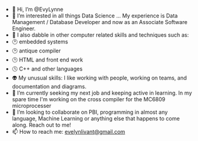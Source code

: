 - 👋 Hi, I’m @EvyLynne
- 👀 I’m interested in all things Data Science ... My experience is Data Management / Database Developer and now as an Associate Software Engineer.  
- :memo: I also dabble in other computer related skills and techniques such as: 
- :clock1: embedded systems 
- :clock2: antique compiler  
- :clock3: HTML and front end work
- :clock4: C++ and other languages
- :alien: My unusual skills: I like working with people, working on teams, and documentation and diagrams. 
- 🌱 I’m currently seeking my next job and keeping active in learning.  In my spare time I'm working on the cross compiler for the MC6809 microprocesser 
- 💞️ I’m looking to collaborate on PBI, programming in almost any language, Machine Learning or anything else that happens to come along.  Reach out to me!
- 📫 How to reach me: evelynlivant@gmail.com 

<!---
EvyLynne/EvyLynne is a ✨ special ✨ repository because its `README.md` (this file) appears on your GitHub profile.
You can click the Preview link to take a look at your changes.
--->
